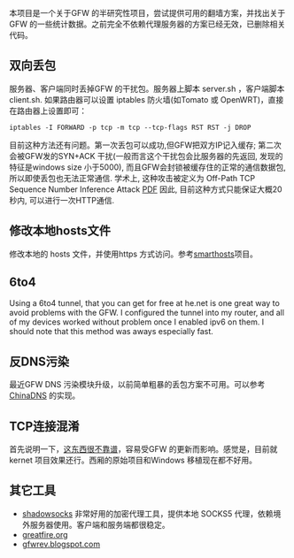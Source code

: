 本项目是一个关于GFW 的半研究性项目，尝试提供可用的翻墙方案，并找出关于GFW 的一些统计数据。之前完全不依赖代理服务器的方案已经无效，已删除相关代码。

双向丢包
--------
服务器、客户端同时丢掉GFW 的干扰包。服务器上脚本 server.sh ，客户端脚本 client.sh. 如果路由器可以设置 iptables 防火墙(如Tomato 或 OpenWRT)，直接在路由器上设置即可：

    iptables -I FORWARD -p tcp -m tcp --tcp-flags RST RST -j DROP
    
目前这种方法还有问题。第一次丢包可以成功,但GFW把双方IP记入缓存; 第二次会被GFW发的SYN+ACK 干扰(一般而言这个干扰包会比服务器的先返回, 发现的特征是windows size 小于5000), 而且GFW会封锁被缓存住的正常的通信数据包,所以即使丢包也无法正常通信.
学术上, 这种攻击被定义为 Off-Path TCP Sequence Number Inference Attack [PDF](http://web.eecs.umich.edu/~zhiyunq/pub/oakland12_TCP_sequence_number_inference.pdf)
因此, 目前这种方式只能保证大概20秒内, 可以进行一次HTTP通信.

修改本地hosts文件
----------------
修改本地的 hosts 文件，并使用https 方式访问。参考[smarthosts](http://code.google.com/p/smarthosts/)项目。

6to4
----
Using a 6to4 tunnel, that you can get for free at he.net is one great way to avoid problems with the GFW. I configured the tunnel into my router, and all of my devices worked without  problem once I enabled ipv6 on them. I should note that this method was aways especially fast. 

反DNS污染
---------
最近GFW DNS 污染模块升级，以前简单粗暴的丢包方案不可用。可以参考 [ChinaDNS](https://github.com/clowwindy/ChinaDNS) 的实现。

TCP连接混淆
-----------
首先说明一下，[这东西很不靠谱](http://gfwrev.blogspot.com/2010/03/gfw.html)，容易受GFW 的更新而影响。感觉是，目前就kernet 项目效果还行。西厢的原始项目和Windows 移植现在都不好用。

其它工具
--------
* [shadowsocks](https://github.com/clowwindy/shadowsocks) 非常好用的加密代理工具，提供本地 SOCKS5 代理，依赖境外服务器使用。客户端和服务端都很稳定。
* [greatfire.org](https://greatfire.org/)
* [gfwrev.blogspot.com](http://gfwrev.blogspot.com/)

